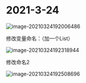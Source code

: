 # 2021-3-24

![image-20210324192006486](E:\Working\Argriculture\debug日志.assets\image-20210324192006486.png)



修改变量命名：（加一个List）

![image-20210324192318944](E:\Working\Argriculture\debug日志.assets\image-20210324192318944.png)

修改命名2

![image-20210324192508696](E:\Working\Argriculture\debug日志.assets\image-20210324192508696.png)